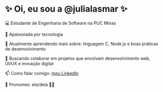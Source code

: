 # ✨ Oi, eu sou a @julialasmar ✨

💻 Estudante de Engenharia de Software na PUC Minas

🎨 Apaixonada por tecnologia

🌱 Atualmente aprendendo mais sobre: linguagem C, Node.js e boas práticas de desenvolvimento

🤝 Buscando colaborar em projetos que envolvam desenvolvimento web, UI/UX e inovação digital  

📫 Como falar comigo: [meu LinkedIn](https://www.linkedin.com/in/seu-usuario-aqui)  

🌸 Pronomes: ela/dela 💅✨ 
